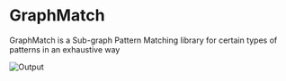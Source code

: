 # GraphMatch
GraphMatch is a Sub-graph Pattern Matching library for certain types of patterns in an exhaustive way

![Output](GraphMatch/img/Output.png)
